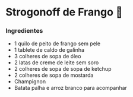 # Strogonoff de Frango :chicken:

### Ingredientes

 - 1 quilo de peito de frango sem pele
 - 1 tablete de caldo de galinha
 - 3 colheres de sopa de óleo
 - 2 latas de creme de leite sem soro
 - 2 colheres de sopa de sopa de ketchup
 - 2 colheres de sopa de mostarda
 - Champignon
 - Batata palha e arroz branco para acompanhar
